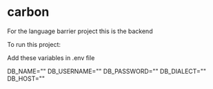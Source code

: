 # carbon
For the language barrier project this is the backend

To run this project:

Add these variables in .env file

DB_NAME=""
DB_USERNAME=""
DB_PASSWORD=""
DB_DIALECT=""
DB_HOST=""